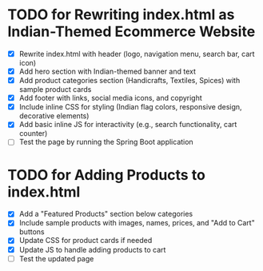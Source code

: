 # TODO for Rewriting index.html as Indian-Themed Ecommerce Website

- [x] Rewrite index.html with header (logo, navigation menu, search bar, cart icon)
- [x] Add hero section with Indian-themed banner and text
- [x] Add product categories section (Handicrafts, Textiles, Spices) with sample product cards
- [x] Add footer with links, social media icons, and copyright
- [x] Include inline CSS for styling (Indian flag colors, responsive design, decorative elements)
- [x] Add basic inline JS for interactivity (e.g., search functionality, cart counter)
- [ ] Test the page by running the Spring Boot application

# TODO for Adding Products to index.html

- [x] Add a "Featured Products" section below categories
- [x] Include sample products with images, names, prices, and "Add to Cart" buttons
- [x] Update CSS for product cards if needed
- [x] Update JS to handle adding products to cart
- [ ] Test the updated page
